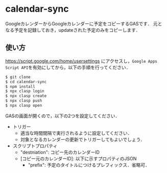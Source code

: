 # calendar-sync

GoogleカレンダーからGoogleカレンダーに予定をコピーするGASです．
元となる予定を記録しておき，updateされた予定のみをコピーします．

## 使い方

https://script.google.com/home/usersettings にアクセスし，`Google Apps Script API`を有効にしてから，以下の手順を行ってください． 

```sh
$ git clone
$ cd calendar-sync
$ npm install
$ npx clasp login
$ npx clasp create
$ npx clasp push
$ npx clasp open
```

GASの画面が開くので，以下の2つを設定してください．

- トリガー
  - 適当な時間間隔で実行されるように設定してください．
  - 対象となるカレンダーの更新でトリガーしてもよいでしょう．
- スクリプトプロパティ
  - "destniation": コピー先のカレンダーID
  - \[コピー元のカレンダーID\]: 以下に示すプロパティのJSON
    - "prefix": 予定のタイトルにつけるプレフィックス．省略可．
